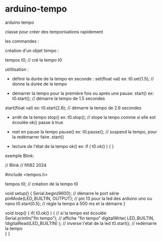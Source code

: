 # arduino-tempo
arduino tempo


classe pour créer des temporisations rapidement

les commandes :

création d'un objet tempo :

tempos t0;   // cré la tempo t0

utililisation :

- définir la durée de la tempo en seconde :
set(float val) 
ex:  t0.set(1.5);  // donne la durée de la tempo

- démarrer la tempo pour la première fois ou aprés une pause:
start()
ex: t0.start();  // démarre la tempo de 1.5 secondes

start(float val)
ex: t0.start(2.6);  // démarre la tempo de 2.6 secondes

- arrêt de la tempo
stop()
ex: t0.stop(); // stope la tenpo comme si elle est écoulée ok() passe à true

- met en pause la tempo
pause()
ex: t0.pause(); // suspend la tempo, pour la redémarrer faire .start()

- lecture de l'état de la tempo
ok()
ex:
if ( t0.ok() ) {  }

exemple Blink:

// Blink 
// fifi82 2024

#include <tempos.h>

tempos t0;  // création de la tempo t0

void setup() {
  Serial.begin(9600);     // démarre le port série
  pinMode(LED_BUILTIN, OUTPUT); // pin 13 pour la led des arduino uno ou nano
  t0.start(0.5);          // règle la tempo à 500 ms et la démarre
}

void loop() {
  if( t0.ok() ) {         // si la tempo est écoulée     
    Serial.println("fin tempo"); // affiche "fin tempo"
    digitalWrite( LED_BUILTIN, !digitalRead(LED_BUILTIN) ); // inverse l'état de la led
    t0.start();           // redémarre la tempo    
  }
}



